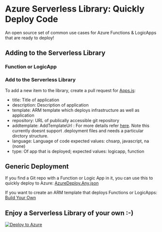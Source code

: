 # Azure Serverless Library: Quickly Deploy Code
An open source set of common use cases for Azure Functions & LogicApps that are ready to deploy!

## Adding to the Serverless Library

### Function or LogicApp

### Add to the Serverless Library
To add a new item to the library, create a pull request for [Apps.js](https://github.com/jefking/FunctionLibrary/blob/master/www/assets/data/apps.js):
- title: Title of application
- description: Description of application
- template: ARM template which deploys infrastructure as well as application
- repository: URL of publically accessible git repository
- addtemplate: AddTemplateUrl : For more details refer [here](https://github.com/fashaikh/GitHubReZip). Note this currently doesnt support .deployment files and needs a particular dirctory structure.
- language: Language of code expected values: chsarp, javascript, na (none)
- type: Of app that is deployed; expected values: logicapp, function

## Generic Deployment

If you find a Git repo with a Function or Logic App in it, you can use this to quickly deploy to Azure: [AzureDeploy.Any.json](https://github.com/jefking/FunctionLibrary/blob/master/azuredeploy.any.json)

If you want to create an ARM template that deploys Functions or LogicApps: 
[Build Your Own](http://functionlibrary.azurewebsites.net/build.htm)

## Enjoy a Serverless Library of your own :-)

[![Deploy to Azure](http://azuredeploy.net/deploybutton.svg)](https://portal.azure.com/#create/Microsoft.Template/uri/https%3A%2F%2Fraw.githubusercontent.com%2Fjefking%2FFunctionLibrary%2Fmaster%2Fazuredeploy.json)
